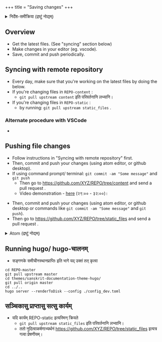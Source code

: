 +++
title = "Saving changes"
+++

<details><summary>निर्देश-समीक्रिया (द्रष्टुं नोद्यम्)</summary>

- अधः _XYZ_ इति यद् अस्ति, तस्य स्थाने स्वीयं github-नाम प्रयुङ्क्ताम्। (Below, replace _'XYZ'_ with your github username.)
  - अथवैतत् प्रयुज्यतां यन्त्रम्: <input id="input_githubUserId" value="XYZ"></input><input id="input_repo" value="REPO"></input><button id="transformId" onclick="handleTransformIdBtnClick();">पाठम् परिवर्तय!!</button>
- Back to [Git workflow](/groups/dyuganga/projects/text/git-workflow/?githubUserId=XYZ&repo=REPO)
</details>


## Overview
- Get the latest files. (See "syncing" section below)
- Make changes in your editor (eg. vscode).
- Save, commit and push periodically.

## Syncing with remote repository
- Every day, make sure that you're working on the latest files by doing the below.
- If you're changing files in `REPO-content` :
  - `git pull upstream content` इति परिवर्तनानि लभ्यानि।
- If you're changing files in `REPO-static` :
  -  by running: `git pull upstream static_files` .

### Alternate procedure with VSCode
- 

## Pushing file changes

- Follow instructions in "Syncing with remote repository" first.
- Then, commit and push your changes (using atom editor, or github desktop).
- If using command prompt/ terminal: `git commit -am "Some message"` and `git push`
  - Then go to https://github.com/XYZ/REPO/tree/content and send a pull request .
  - Video demonstration - [here](https://youtu.be/xXpaUCvqpE4?list=PL63uIhJxWbgg3yJqzeh8kCxMo55YUX50F&t=1669) (२९:०० - ३२:००)।

<div class="staticFilesInstruction">

  - Then, commit and push your changes (using atom editor, or github desktop or commands
    like `git commit -am "Some message"` and `git push`).
  - Then go to https://github.com/XYZ/REPO/tree/static_files and send a pull request .
</div>

<details><summary>Atom (द्रष्टुं नोद्यम्)</summary>

- Make necessary changes,
- save (press Ctrl+S or use File menu),
- click on Git (bottom right)
- click on stage-all
- Type a commit message, click on "commit"
- Finally push.
- Video demonstration - [here](https://youtu.be/xXpaUCvqpE4?list=PL63uIhJxWbgg3yJqzeh8kCxMo55YUX50F&t=1669) (२९:०० - ३२:००)।
</details>


## Running hugo/ hugo-चालनम्
- सङ्गणके समीचीनस्थानप्राप्तिः इति भागे यद् उक्तं तत् कृत्वा

```
cd REPO-master
git pull upstream master
cd themes/sanskrit-documentation-theme-hugo/
git pull origin master
cd ../.. 
hugo server --renderToDisk --config ./config_dev.toml
```

## सञ्चिकासु प्राप्तासु सत्सु कार्यम्


<div class="staticFilesInstruction">

- यदि कार्यम् REPO-static इत्यस्मिन् क्रियते
  - `git pull upstream static_files` इति परिवर्तनानि लभ्यानि।
  - ततो नुदित्वाकर्षणाभ्यर्थनं https://github.com/XYZ/REPO/tree/static_files इत्यत्र गत्वा प्रेषणीयम्।
</div>

<script src="../../contribution-page-customizer.js"></script>